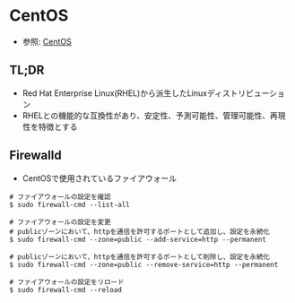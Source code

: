 # CentOS
- 参照: [CentOS](https://www.centos.org/)

## TL;DR
- Red Hat Enterprise Linux(RHEL)から派生したLinuxディストリビューション
- RHELとの機能的な互換性があり、安定性、予測可能性、管理可能性、再現性を特徴とする

## Firewalld
- CentOSで使用されているファイアウォール
```
# ファイアウォールの設定を確認
$ sudo firewall-cmd --list-all

# ファイアウォールの設定を変更
# publicゾーンにおいて、httpを通信を許可するポートとして追加し、設定を永続化
$ sudo firewall-cmd --zone=public --add-service=http --permanent

# publicゾーンにおいて、httpを通信を許可するポートとして削除し、設定を永続化
$ sudo firewall-cmd --zone=public --remove-service=http --permanent

# ファイアウォールの設定をリロード
$ sudo firewall-cmd --reload
```
